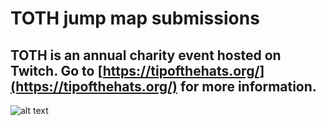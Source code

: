 # TOTH jump map submissions

## TOTH is an annual charity event hosted on Twitch. Go to [https://tipofthehats.org/](https://tipofthehats.org/) for more information.

![alt text](https://tipofthehats.org/img/toth_logo.svg)